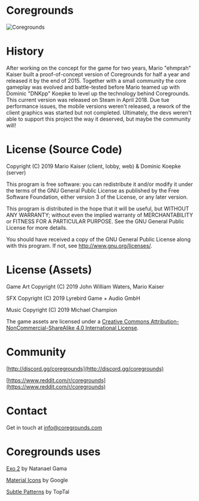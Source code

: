 # Coregrounds

![Coregrounds](https://i.imgur.com/R8iVVF5.gif)

# History

After working on the concept for the game for two years, Mario "ehmprah" Kaiser built a
proof-of-concept version of Coregrounds for half a year and released it by the end of 2015.
Together with a small community the core gameplay was evolved and battle-tested before Mario
teamed up with Dominic "DNKpp" Koepke to level up the technology behind Coregrounds. This current version was released on Steam in April 2018. Due tue performance issues, the mobile versions weren't released, a rework of the client graphics was started but not completed. Ultimately, the devs weren't able to support this project the way it deserved, but maybe the community will!

# License (Source Code)

Copyright (C) 2019 Mario Kaiser (client, lobby, web) & Dominic Koepke (server)

This program is free software: you can redistribute it and/or modify
it under the terms of the GNU General Public License as published by
the Free Software Foundation, either version 3 of the License, or
any later version.

This program is distributed in the hope that it will be useful,
but WITHOUT ANY WARRANTY; without even the implied warranty of
MERCHANTABILITY or FITNESS FOR A PARTICULAR PURPOSE. See the
GNU General Public License for more details.

You should have received a copy of the GNU General Public License
along with this program. If not, see <http://www.gnu.org/licenses/>.

# License (Assets)

Game Art Copyright (C) 2019 John William Waters, Mario Kaiser

SFX Copyright (C) 2019 Lyrebird Game + Audio GmbH

Music Copyright (C) 2019 Michael Champion

The game assets are licensed under a [Creative Commons Attribution-NonCommercial-ShareAlike 4.0 International License](http://creativecommons.org/licenses/by-nc-sa/4.0/).

# Community

[http://discord.gg/coregrounds](http://discord.gg/coregrounds)

[https://www.reddit.com/r/coregrounds](https://www.reddit.com/r/coregrounds)

# Contact

Get in touch at [info@coregrounds.com](mailto:info@coregrounds.com)

# Coregrounds uses

[Exo 2](http://www.ndiscovered.com/) by Natanael Gama

[Material Icons](https://material.io/icons/) by Google

[Subtle Patterns](https://www.toptal.com/designers/subtlepatterns) by TopTal
